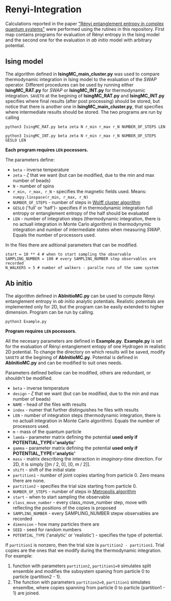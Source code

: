 # Renyi-Integration

Calculations reported in the paper ["Rényi entanglement entropy in complex quantum systems"](https://doi.org/10.1103/PhysRevResearch.4.L032002) were performed using the rutines in this repository. First map contains programs for evaluation of Rényi entropy in the Ising model and the second one for the evaluation in *ab initio* model with arbitrary potential. 

## Ising model

The algorithm defined in **IsingMC_main_cluster.py** was used to compare thermodynamic integration in Ising model to the evaluation of the *SWAP* operator. Different procedures can be used by running either **IsingMC_RAT.py** for *SWAP* or **IsingMC_INT.py** for thermodynamic integration. `SAVETO` at the begining of **IsingMC_RAT.py** and **IsingMC_INT.py** specifies where final results (after post processing) should be stored, but notice that there is another one in **IsingMC_main_cluster.py**, that specifies where intermediate results should be stored. The two programs are run by calling

```
python3 IsingMC_RAT.py beta zeta N r_min r_max r_N NUMBER_OF_STEPS LEN

python3 IsingMC_INT.py beta zeta N r_min r_max r_N NUMBER_OF_STEPS GESLO LEN
```

**Each program requires `LEN` pocessors.**

The parameters define:
- `beta` - inverse temperature
- `zeta` - $\zeta$ that we want (but can be modified, due to the min and max number of beads)
- `N` - number of spins
- `r_min, r_max, r_N` - specifies the magnetic fields used. Means: `numpy.linspace(r_min, r_max, r_N)`
- `NUMBER_OF_STEPS` - number of steps in [Wolff cluster algorithm](https://en.wikipedia.org/wiki/Wolff_algorithm)
- `GESLO` ('full' or 'half')- specifies if in thermodynamic integration full entropy or entanglement entropy of the half should be evaluated
- `LEN` - number of integration steps (thermodynamic integration, there is no actuall integration in Monte Carlo algorithm) in thermodynymic integration and number of intermediate states when measuring *SWAP*. Equals the number of processors used.

In the files there are aditional parameters that can be modified. 

    start = 10 ** 4 # when to start sampling the observable
    SAMPLING_NUMBER = 100 # every SAMPLING_NUMBER step observables are recorded
    N_WALKERS = 5 # number of walkers - paralle runs of the same system

## Ab initio

The algorithm defined in **AbInitioMC.py** can be used to compute Rényi entanglement entropy in *ab initio* analytic potentials. Realistic potentials are implemented only for 2D, but the program can be easily extended to higher dimension. Program can be run by calling.

    python3 Example.py

**Program requires `LEN` pocessors.**

All the necesary parameters are defined in **Example.py**. **Example.py** is set for the evaluation of Rényi entanglement entopy of one Hydrogen in realistic 2D potential. To change the directory on which results will be saved, modify `SAVETO` at the begining of **AbInitioMC.py**. Potential is defined in **AbInitioMC.py** and can be modified to suit ones needs.

Parameters defined bellow can be modified, others are redundant, or shouldn't be modified.
- `beta` - inverse temperature
- `design` - $\zeta$ that we want (but can be modified, due to the min and max number of beads)
- `NAME` - head of the files with results
- `index` - numer that further distinguishes he files with results
- `LEN` - number of integration steps (thermodynamic integration, there is no actuall integration in Monte Carlo algorithm). Equals the number of processors used.
- `m` - mass of the quantum particle 
- `lamda` - parameter matrix defining the potential **used only if POTENTIAL_TYPE='analytic'**
- `gamma` - parameter matrix defining the potential **used only if POTENTIAL_TYPE='analytic'**
- `mass` - matrix describing the interaction in *imaginary-time* direction. For 2D, it is simply [[m / 2, 0], [0, m / 2]].
- `shift` - shift of the initial state
- `partition1` - number of joint copies starting from particle 0. Zero means there are none.
- `partition2` - specifies the trial size starting from particle 0.
- `NUMBER_OF_STEPS` - number of steps in [Metropolis algorithm](https://en.wikipedia.org/wiki/Metropolis–Hastings_algorithm)
- `start` - when to start sampling the observable
- `class_move_number` - every class_move_number step, move with reflecting the positions of the copies is proposed
- `SAMPLING_NUMBER` - every SAMPLING_NUMBER stepw observables are recorded
- `dimension` - how many particles there are
- `SEED` - seed for random numbers
- `POTENTIAL_TYPE` ('analytic' or 'realistic') - specifies the type of potential.

If `partition1` is nonzero, then the trial size is `partition2 - partition1`. Trial copies are the ones that we modify during the thermodynamic integration. For example:
1. function with parameters `partition2`, `partition1=0` simulates split ensemble and modifies the subsystem spaning from particle 0 to particle (partition2 - 1).
2. The function with parameters `partition2=0`, `partition1` simulates ensemlbe, where copies spanning from particle 0 to particle (partition1 - 1) are joined. 



